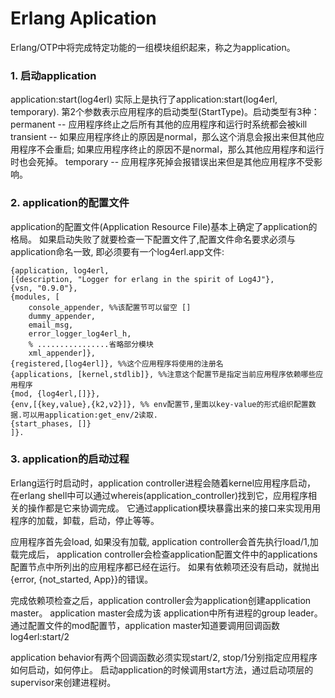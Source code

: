 Erlang Aplication
=================

Erlang/OTP中将完成特定功能的一组模块组织起来，称之为application。

### 1. 启动application

application:start(log4erl) 实际上是执行了application:start(log4erl, temporary).
第2个参数表示应用程序的启动类型(StartType)。启动类型有3种：
permanent -- 应用程序终止之后所有其他的应用程序和运行时系统都会被kill
transient -- 如果应用程序终止的原因是normal，那么这个消息会报出来但其他应用程序不会重启;
             如果应用程序终止的原因不是normal，那么其他应用程序和运行时也会死掉。
temporary -- 应用程序死掉会报错误出来但是其他应用程序不受影响。

### 2. application的配置文件

application的配置文件(Application Resource File)基本上确定了application的格局。
如果启动失败了就要检查一下配置文件了,配置文件命名要求必须与application命名一致,
即必须要有一个log4erl.app文件:
```
{application, log4erl,
[{description, "Logger for erlang in the spirit of Log4J"},
{vsn, "0.9.0"},
{modules, [
    console_appender, %%该配置节可以留空 []
    dummy_appender,
    email_msg,
    error_logger_log4erl_h,
    % ................省略部分模块
    xml_appender]},
{registered,[log4erl]}, %%这个应用程序将使用的注册名
{applications, [kernel,stdlib]}, %%注意这个配置节是指定当前应用程序依赖哪些应用程序
{mod, {log4erl,[]}},
{env,[{key,value},{k2,v2}]}, %% env配置节,里面以key-value的形式组织配置数据.可以用application:get_env/2读取.
{start_phases, []}
]}.
```

### 3. application的启动过程

Erlang运行时启动时，application controller进程会随着kernel应用程序启动，
在erlang shell中可以通过whereis(application_controller)找到它，应用程序相关的操作都是它来协调完成。
它通过application模块暴露出来的接口来实现用用程序的加载，卸载，启动，停止等等。

应用程序首先会load, 如果没有加载, application controller会首先执行load/1,加载完成后，
application controller会检查application配置文件中的applications配置节点中所列出的应用程序都已经在运行。
如果有依赖项还没有启动，就抛出{error, {not_started, App}}的错误。

完成依赖项检查之后，application controller会为application创建application master。 application master会成为该
application中所有进程的group leader。通过配置文件的mod配置节，application master知道要调用回调函数
log4erl:start/2

application behavior有两个回调函数必须实现start/2, stop/1分别指定应用程序如何启动，如何停止。
启动application的时候调用start方法，通过启动项层的supervisor来创建进程树。



